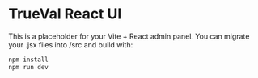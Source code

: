 
# TrueVal React UI

This is a placeholder for your Vite + React admin panel.
You can migrate your .jsx files into /src and build with:

```bash
npm install
npm run dev
```
